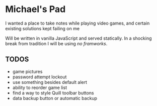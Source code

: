 # Michael's Pad

I wanted a place to take notes while playing video games, and certain existing solutions kept failing on me

Will be written in vanilla JavaScript and served statically. In a shocking break from tradition I will be using _no framworks_.

## TODOS
* game pictures
* password attempt lockout
* use something besides default alert
* ability to reorder game list
* find a way to style Quill toolbar buttons
* data backup button or automatic backup
